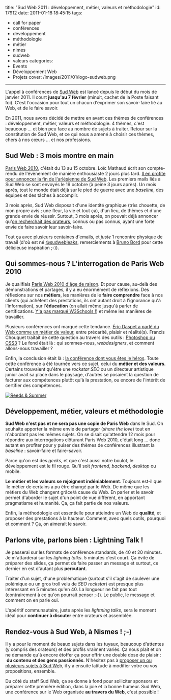 title: "Sud Web 2011 : développement, métier, valeurs et méthodologie"
id: 17912
date: 2011-01-18 18:45:15
tags:
- call for paper
- conférences
- développement
- méthodologie
- métier
- nimes
- sudweb
- valeurs
categories:
- Events
- Développement Web
- Projets
cover: /images/2011/01/logo-sudweb.png
---

L'appel à conférences de [Sud Web](http://sudweb.fr/) est lancé depuis le début du mois de janvier 2011\. Il court **jusqu'au 7 février** (minuit, cachet de la Poste faisant foi). C'est l'occasion pour tout un chacun d'exprimer son savoir-faire lié au Web, et de le faire savoir.

En 2011, nous avons décidé de mettre en avant ces thèmes de conférences : développement, métier, valeurs et méthodologie. 4 thèmes, c'est beaucoup ... et bien peu face au nombre de sujets à traiter.
Retour sur la constitution de Sud Web, et ce qui nous a amené à choisir ces thèmes, chers à nos cœurs ... et nos professions.

<!--more-->

## Sud Web : 3 mois montre en main

[Paris Web 2010](http://paris-web.fr/2010/), c'était du 13 au 15 octobre. Loïc Mathaud écrit son compte-rendu de l'évènement de manière enthousiaste 2 jours plus tard. [Il en profite pour annoncer la fin de l'arlésienne de Sud Web](bballizlife.com/blog/post/2010/10/Sud-Web-pour-en-finir-avec-l-arlesienne). Les premiers mails liés à Sud Web se sont envoyés le 19 octobre (à peine 3 jours après).
Un mois après, tout le monde était déjà sur le pied de guerre avec une _baseline_, des équipes et des tâches à accomplir.

3 mois après, Sud Web disposait d'une identité graphique (très chouette, de mon propre avis ; une fleur, la vie et tout ça), d'un lieu, de thèmes et d'une grande envie de réussir.
Surtout, 3 mois après, on pouvait déjà annoncer qu'[on recherchait des orateurs](http://bit.ly/sudweb-2011-appel-orateurs), connus ou pas connus, ayant une forte envie de faire savoir leur savoir-faire.

Tout ça avec plusieurs centaines d'emails, et _juste_ 1 rencontre physique de travail (d'où est né [@sudwebleaks](http://twitter.com/sudwebleaks), remerciements à [Bruno Bord](http://jehaisleprintemps.net) pour cette délicieuse inspiration ;-)).

## Qui sommes-nous ? L'interrogation de Paris Web 2010

Je qualifiais [Paris Web 2010 d'âge de raison](https://oncletom.io/2010/paris-web-2010-age-de-raison/). Et pour cause, au-delà des démonstrations et partages, il y a eu énormément de réflexions.
Des réflexions sur nos **métiers**, les manières de le **faire comprendre** face à nos clients (qui achètent des prestations, ils ont autant droit à l'ignorance qu'à l'information), sur l'**éducation** (on allait même jusqu'à parler de certifications. [Y'a pas marqué W3Schools !](http://w3fools.com/#trouble)) et même les manières de travailler.

Plusieurs conférences ont marqué cette tendance. [Éric Daspet a parlé du Web comme un métier de valeur](http://www.paris-web.fr/2010/programme/le-web-un-metier-de-valeur.php), entre précarité, plaisir et réalité(s). Francis Chouquet traitait de cette question au travers des outils : [Photoshop ou CSS3](http://www.paris-web.fr/2010/programme/css3-photoshop-avenir-web-designer.php) ? Le fond était là : qui sommes-nous, _webdesigners_, et comment allons-nous travailler ?

Enfin, la conclusion était là : [la conférence dont vous êtes le héros](http://www.paris-web.fr/2010/programme/la-conference-dont-vous-etes-le-heros.php). Toute cette conférence a été tournée vers ce sujet, celui du **métier et des valeurs**. Certains trouvaient qu'être une _rockstar SEO_ ou un directeur artistique junior avait sa place dans le paysage, d'autres se posaient la question de facturer aux compétences plutôt qu'à la prestation, ou encore de l'intérêt de certifier des compétences.

[![](//farm5.static.flickr.com/4138/4800705487_1529a661ab_m.jpg "Reeds & Summer")](http://www.flickr.com/photos/the-jedi/4800705487/)

## Développement, métier, valeurs et méthodologie

**Sud Web n'est pas et ne sera pas une copie de Paris Web** dans le Sud. On souhaite apporter la même envie de partager (_share the love_) tout en n'abordant pas les mêmes sujets.
On se disait qu'attendre 12 mois pour répondre aux interrogations clôturant Paris Web 2010, c'était long ... donc autant en profiter pour y puiser des thèmes de conférences illustrant la _baseline_ : savoir-faire et faire-savoir.

Parce qu'on est des _geeks_, et que c'est aussi notre boulot, le développement est le fil rouge. Qu'il soit _frontend_, _backend_, _desktop_ ou mobile.

**Le métier et les valeurs se rejoignent indéniablement**. Toujours est-il que  le métier de certains a pu être changé par le Web. De même que les métiers du Web changent grâce/à cause du Web.
En parler et le savoir permet d'aborder le sujet d'un point de vue différent, en apportant pragmatisme et humanité.
Ça, ça fait partie de nos valeurs.

Enfin, la méthodologie est essentielle pour atteindre un Web de **qualité**, et proposer des prestations à la hauteur.
Comment, avec quels outils, pourquoi et comment ? Ça, on aimerait le savoir.

## Parlons vite, parlons bien : Lightning Talk !

Je passerai sur les formats de conférence standards, de 40 et 20 minutes.
Je m'attarderai sur les _lighning talks_. 5 minutes c'est court. Ça évite de préparer des slides, ça permet de faire passer un message et surtout, ce dernier en est d'autant plus **percutant**.

Traiter d'un sujet, d'une problématique (surtout s'il s'agit de soulever une polémique ou un gros troll velu de _SEO rockstar_) est presque plus intéressant en 5 minutes qu'en 40\. La longueur ne fait pas tout (contrairement à ce qu'on pourrait penser ;-)). Le public, le message et comment on en parle oui.

L'apéritif communautaire, juste après les _lightning talks_, sera le moment idéal pour **continuer à discuter** entre orateurs et assemblée.

## Rendez-vous à Sud Web, à Nismes ! ;-)

Il y a pour le moment de beaux sujets dans les tuyaux, beaucoup d'attentes (y compris des orateurs) et des profils vraiment variés.
Ça nous plait et on ne demande qu'à encore étoffer ça pour offrir une double dose de plaisir :  **du contenu et des gens passionnés**.
N'hésitez pas à [proposer un ou plusieurs sujets à Sud We](http://bit.ly/sudweb-2011-appel-orateurs)b, il y a ensuite latitude à modifier votre ou vos propositions, ensemble.

Du côté du staff Sud Web, ça se donne à fond pour solliciter sponsors et préparer cette première édition, dans la joie et la bonne humeur.
Sud Web, une conférence sur le Web organisée **au travers du Web**, c'est possible !